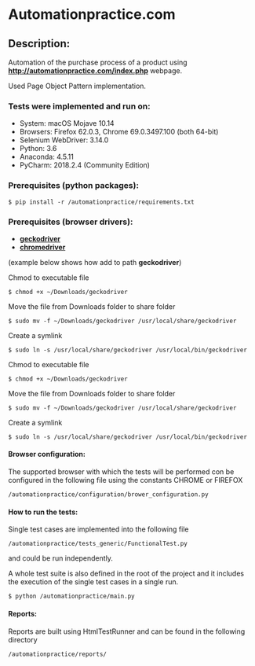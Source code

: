 # Automationpractice.com

## Description:
Automation of the purchase process of a product using __http://automationpractice.com/index.php__ webpage.

Used Page Object Pattern implementation. 

### Tests were implemented and run on:
* System: macOS Mojave 10.14
* Browsers: Firefox 62.0.3, Chrome 69.0.3497.100 (both 64-bit)
* Selenium WebDriver: 3.14.0
* Python: 3.6
* Anaconda: 4.5.11
* PyCharm: 2018.2.4 (Community Edition)


### Prerequisites (python packages):
```
$ pip install -r /automationpractice/requirements.txt
```

### Prerequisites (browser drivers):
- [__geckodriver__](https://github.com/mozilla/geckodriver/releases)
- [__chromedriver__](https://sites.google.com/a/chromium.org/chromedriver/)

(example below shows how add to path __geckodriver__)

Chmod to executable file
```
$ chmod +x ~/Downloads/geckodriver
```
Move the file from Downloads folder to share folder
```
$ sudo mv -f ~/Downloads/geckodriver /usr/local/share/geckodriver
```
Create a symlink
```
$ sudo ln -s /usr/local/share/geckodriver /usr/local/bin/geckodriver
```
Chmod to executable file
```
$ chmod +x ~/Downloads/geckodriver
```
Move the file from Downloads folder to share folder
```
$ sudo mv -f ~/Downloads/geckodriver /usr/local/share/geckodriver
```
Create a symlink
```
$ sudo ln -s /usr/local/share/geckodriver /usr/local/bin/geckodriver
```

#### Browser configuration:
The supported browser with which the tests will be performed con be configured in the following file using the constants CHROME or FIREFOX
```
/automationpractice/configuration/brower_configuration.py
```
#### How to run the tests:
Single test cases are implemented into the following file
```
/automationpractice/tests_generic/FunctionalTest.py
```
and could be run independently.

A whole test suite is also defined in the root of the project and it includes the execution of the single test cases in a single run.
```
$ python /automationpractice/main.py
```
#### Reports:
Reports are built using HtmlTestRunner and can be found in the following directory
```
/automationpractice/reports/
```